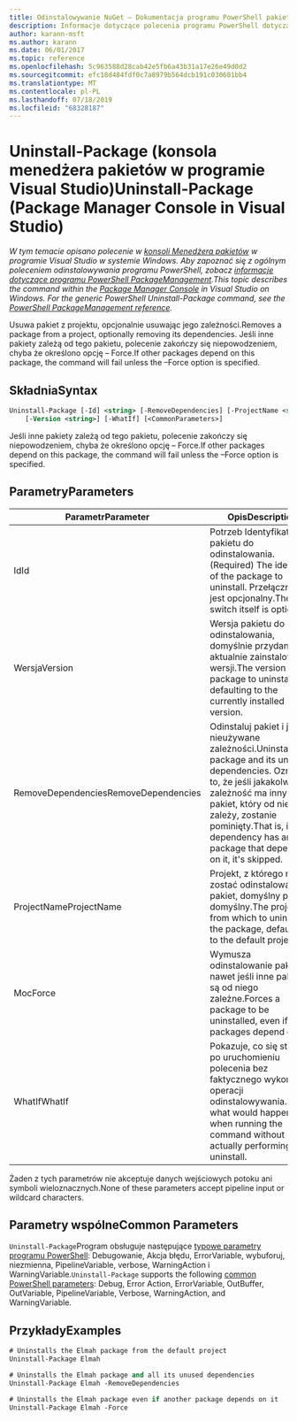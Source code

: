 ```yaml
---
title: Odinstalowywanie NuGet — Dokumentacja programu PowerShell pakietu
description: Informacje dotyczące polecenia programu PowerShell dotyczącego odinstalowywania pakietu w konsoli Menedżera pakietów NuGet w programie Visual Studio.
author: karann-msft
ms.author: karann
ms.date: 06/01/2017
ms.topic: reference
ms.openlocfilehash: 5c963588d28cab42e5fb6a43b31a17e26e49d0d2
ms.sourcegitcommit: efc18d484fdf0c7a8979b564dcb191c030601bb4
ms.translationtype: MT
ms.contentlocale: pl-PL
ms.lasthandoff: 07/18/2019
ms.locfileid: "68328187"
---
```

# <a name="uninstall-package-package-manager-console-in-visual-studio"></a><span data-ttu-id="1927b-103">Uninstall-Package (konsola menedżera pakietów w programie Visual Studio)</span><span class="sxs-lookup"><span data-stu-id="1927b-103">Uninstall-Package (Package Manager Console in Visual Studio)</span></span>

<span data-ttu-id="1927b-104">*W tym temacie opisano polecenie w [konsoli Menedżera pakietów](../../consume-packages/install-use-packages-powershell.md) w programie Visual Studio w systemie Windows. Aby zapoznać się z ogólnym poleceniem odinstalowywania programu PowerShell, zobacz [informacje dotyczące programu PowerShell PackageManagement](/powershell/module/packagemanagement/?view=powershell-6).*</span><span class="sxs-lookup"><span data-stu-id="1927b-104">*This topic describes the command within the [Package Manager Console](../../consume-packages/install-use-packages-powershell.md) in Visual Studio on Windows. For the generic PowerShell Uninstall-Package command, see the [PowerShell PackageManagement reference](/powershell/module/packagemanagement/?view=powershell-6).*</span></span>

<span data-ttu-id="1927b-105">Usuwa pakiet z projektu, opcjonalnie usuwając jego zależności.</span><span class="sxs-lookup"><span data-stu-id="1927b-105">Removes a package from a project, optionally removing its dependencies.</span></span> <span data-ttu-id="1927b-106">Jeśli inne pakiety zależą od tego pakietu, polecenie zakończy się niepowodzeniem, chyba że określono opcję – Force.</span><span class="sxs-lookup"><span data-stu-id="1927b-106">If other packages depend on this package, the command will fail unless the –Force option is specified.</span></span>

## <a name="syntax"></a><span data-ttu-id="1927b-107">Składnia</span><span class="sxs-lookup"><span data-stu-id="1927b-107">Syntax</span></span>

```ps
Uninstall-Package [-Id] <string> [-RemoveDependencies] [-ProjectName <string>] [-Force]
    [-Version <string>] [-WhatIf] [<CommonParameters>]
```

<span data-ttu-id="1927b-108">Jeśli inne pakiety zależą od tego pakietu, polecenie zakończy się niepowodzeniem, chyba że określono opcję – Force.</span><span class="sxs-lookup"><span data-stu-id="1927b-108">If other packages depend on this package, the command will fail unless the –Force option is specified.</span></span>

## <a name="parameters"></a><span data-ttu-id="1927b-109">Parametry</span><span class="sxs-lookup"><span data-stu-id="1927b-109">Parameters</span></span>

| <span data-ttu-id="1927b-110">Parametr</span><span class="sxs-lookup"><span data-stu-id="1927b-110">Parameter</span></span> | <span data-ttu-id="1927b-111">Opis</span><span class="sxs-lookup"><span data-stu-id="1927b-111">Description</span></span> |
| --- | --- |
| <span data-ttu-id="1927b-112">Id</span><span class="sxs-lookup"><span data-stu-id="1927b-112">Id</span></span> | <span data-ttu-id="1927b-113">Potrzeb Identyfikator pakietu do odinstalowania.</span><span class="sxs-lookup"><span data-stu-id="1927b-113">(Required) The identifier of the package to uninstall.</span></span> <span data-ttu-id="1927b-114">Przełącznik-ID jest opcjonalny.</span><span class="sxs-lookup"><span data-stu-id="1927b-114">The -Id switch itself is optional.</span></span> |
| <span data-ttu-id="1927b-115">Wersja</span><span class="sxs-lookup"><span data-stu-id="1927b-115">Version</span></span> | <span data-ttu-id="1927b-116">Wersja pakietu do odinstalowania, domyślnie przydana do aktualnie zainstalowanej wersji.</span><span class="sxs-lookup"><span data-stu-id="1927b-116">The version of the package to uninstall, defaulting to the currently installed version.</span></span> |
| <span data-ttu-id="1927b-117">RemoveDependencies</span><span class="sxs-lookup"><span data-stu-id="1927b-117">RemoveDependencies</span></span> | <span data-ttu-id="1927b-118">Odinstaluj pakiet i jego nieużywane zależności.</span><span class="sxs-lookup"><span data-stu-id="1927b-118">Uninstall the package and its unused dependencies.</span></span> <span data-ttu-id="1927b-119">Oznacza to, że jeśli jakakolwiek zależność ma inny pakiet, który od niego zależy, zostanie pominięty.</span><span class="sxs-lookup"><span data-stu-id="1927b-119">That is, if any dependency has another package that depends on it, it's skipped.</span></span> |
| <span data-ttu-id="1927b-120">ProjectName</span><span class="sxs-lookup"><span data-stu-id="1927b-120">ProjectName</span></span> | <span data-ttu-id="1927b-121">Projekt, z którego ma zostać odinstalowany pakiet, domyślny projekt domyślny.</span><span class="sxs-lookup"><span data-stu-id="1927b-121">The project from which to uninstall the package, defaulting to the default project.</span></span> |
| <span data-ttu-id="1927b-122">Moc</span><span class="sxs-lookup"><span data-stu-id="1927b-122">Force</span></span> | <span data-ttu-id="1927b-123">Wymusza odinstalowanie pakietu, nawet jeśli inne pakiety są od niego zależne.</span><span class="sxs-lookup"><span data-stu-id="1927b-123">Forces a package to be uninstalled, even if other packages depend on it.</span></span> |
| <span data-ttu-id="1927b-124">WhatIf</span><span class="sxs-lookup"><span data-stu-id="1927b-124">WhatIf</span></span> | <span data-ttu-id="1927b-125">Pokazuje, co się stanie po uruchomieniu polecenia bez faktycznego wykonania operacji odinstalowywania.</span><span class="sxs-lookup"><span data-stu-id="1927b-125">Shows what would happen when running the command without actually performing the uninstall.</span></span> |

<span data-ttu-id="1927b-126">Żaden z tych parametrów nie akceptuje danych wejściowych potoku ani symboli wieloznacznych.</span><span class="sxs-lookup"><span data-stu-id="1927b-126">None of these parameters accept pipeline input or wildcard characters.</span></span>

## <a name="common-parameters"></a><span data-ttu-id="1927b-127">Parametry wspólne</span><span class="sxs-lookup"><span data-stu-id="1927b-127">Common Parameters</span></span>

<span data-ttu-id="1927b-128">`Uninstall-Package`Program obsługuje następujące [typowe parametry programu PowerShell](http://go.microsoft.com/fwlink/?LinkID=113216): Debugowanie, Akcja błędu, ErrorVariable, wybuforuj, niezmienna, PipelineVariable, verbose, WarningAction i WarningVariable.</span><span class="sxs-lookup"><span data-stu-id="1927b-128">`Uninstall-Package` supports the following [common PowerShell parameters](http://go.microsoft.com/fwlink/?LinkID=113216): Debug, Error Action, ErrorVariable, OutBuffer, OutVariable, PipelineVariable, Verbose, WarningAction, and WarningVariable.</span></span>

## <a name="examples"></a><span data-ttu-id="1927b-129">Przykłady</span><span class="sxs-lookup"><span data-stu-id="1927b-129">Examples</span></span>

```ps
# Uninstalls the Elmah package from the default project
Uninstall-Package Elmah

# Uninstalls the Elmah package and all its unused dependencies
Uninstall-Package Elmah -RemoveDependencies 

# Uninstalls the Elmah package even if another package depends on it
Uninstall-Package Elmah -Force
```
